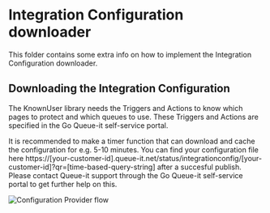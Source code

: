﻿# Integration Configuration downloader
This folder contains some extra info on how to implement the Integration Configuration downloader.


## Downloading the Integration Configuration
The KnownUser library needs the Triggers and Actions to know which pages to protect and which queues to use. 
These Triggers and Actions are specified in the Go Queue-it self-service portal.

It is recommended to make a timer function that can download and cache the configuration for e.g. 5-10 minutes.
You can find your configuration file here https://[your-customer-id].queue-it.net/status/integrationconfig/[your-customer-id]?qr=[time-based-query-string] after a succesful publish.
Please contact Queue-it support through the Go Queue-it self-service portal to get further help on this.

![Configuration Provider flow](https://github.com/queueit/KnownUser.V3.RubyOnRails/blob/master/Documentation/ConfigProviderExample.png)




